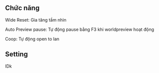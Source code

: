 ## Chức năng
Wide Reset: Gia tăng tầm nhìn

Auto Preview pause: Tự động pause bằng F3 khi worldpreview hoạt động

Coop: Tự động open to lan
## Setting
IDk
